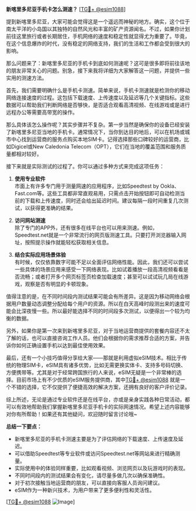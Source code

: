 **新喀里多尼亚手机卡怎么测速？** [[TG💪+ @esim1088](https://t.me/s/esim1088)]

提到新喀里多尼亚，大家可能会觉得这是一个遥远而神秘的地方。确实，这个位于南太平洋的小岛国以其独特的自然风光和丰富的矿产资源闻名。不过，如果你计划前往这里旅行或者长期居住，手机网络的速度和稳定性就显得尤为重要了。毕竟，在这个信息爆炸的时代，没有稳定的网络支持，我们的生活和工作都会受到很大的影响。

那么问题来了：新喀里多尼亚的手机卡到底如何测速呢？这可是很多即将前往该地的朋友非常关心的问题。别急，接下来我将详细为大家解答这一问题，并提供一些实用的测速方法。

首先，我们需要明确什么是手机卡测速。简单来说，手机卡测速就是检测你的移动网络连接速度的过程。这包括下载速度、上传速度以及延迟等几个关键指标。这些数据可以帮助我们判断网络是否够快，是否适合观看高清视频、在线游戏或是进行远程办公等需要高带宽的操作。

那么具体该怎么操作呢？其实步骤并不复杂。第一步当然是确保你的设备已经安装了新喀里多尼亚当地的手机卡。通常情况下，当你到达目的地后，可以在机场或城市中心找到运营商的服务点购买本地SIM卡。记得选择那些口碑较好的运营商，比如Digicel或New Caledonia Telecom（OPT），它们在当地的覆盖范围和服务质量都相对较好。

接下来就是实际测试的过程了。你可以通过多种方式来完成这项任务：

1. **使用专业软件**  
市面上有许多专门用于测量网速的应用程序，比如Speedtest by Ookla、Fast.com等。这些工具都非常直观易用，只需点击开始按钮即可自动检测当前的下载和上传速度，同时还会给出延迟时间。建议每隔一段时间重复几次测试，以获得更准确的结果。

2. **访问网站测速**  
除了专门的APP外，还有很多在线平台也可以用来测速。例如，Speedtest.net就是一个非常流行的网页版测速工具。只要打开浏览器输入网址，按照提示操作就能轻松获取相关信息。

3. **结合实际应用场景体验**  
有时候，仅仅依靠数字可能不足以全面评估网络性能。因此，我们还可以尝试一些具体的场景应用来感受一下网络表现。比如试着播放一段高清视频看看是否流畅；或者打开多个网页标签页检查加载速度；甚至可以试试玩几局在线游戏，观察是否有明显的卡顿现象。

值得注意的是，在不同时间段内测试结果可能会有所差异。这是因为移动网络会根据用户数量动态调整分配给每个用户的资源。所以在白天高峰时段测出来的速度可能会比深夜慢一些。所以最好能选择不同的时间段多次测试，以便得出一个较为均衡的数据。

另外，如果你是第一次来到新喀里多尼亚，对于当地运营商提供的套餐内容还不太了解的话，也可以直接咨询工作人员。他们会根据你的需求推荐合适的方案，并告诉你如何正确设置手机以达到最佳使用效果。

最后，还有一个小技巧值得分享给大家——那就是利用虚拟eSIM技术。相比于传统的物理SIM卡，eSIM具有诸多优势，比如无需更换实体卡、支持多号码切换、方便携带等。尤其是对于经常跨国旅行的人来说，eSIM无疑是一个非常棒的选择。目前市场上有不少优质的eSIM服务提供商，其中[TG💪+ @esim1088](https://t.me/s/esim1088) 就是一个不错的选择，它不仅提供了便捷高效的解决方案，还拥有良好的客户评价记录。

综上所述，无论是通过专业软件还是在线平台，亦或是亲身实践各种日常活动，都可以有效地帮助我们掌握新喀里多尼亚手机卡的实际网速情况。希望上述内容能够对你有所帮助！如果还有其他疑问，欢迎随时留言讨论哦~

**总结一下要点：**

- 新喀里多尼亚的手机卡测速主要是为了评估网络的下载速度、上传速度及延迟。
- 可以借助Speedtest等专业软件或访问Speedtest.net等网站来进行精确测量。
- 实际使用中的体验同样重要，比如观看视频、浏览网页以及玩游戏时的表现。
- 不同时间段内的测试结果会有变化，请尽量多做几次以确保准确性。
- 对于初次接触当地运营商的朋友，可以直接向客服人员询问建议。
- eSIM作为一种新兴技术，为用户带来了更多便利性和灵活性。

[[TG💪+ @esim1088](https://t.me/s/esim1088) ![Image](https://i.postimg.cc/4NQfJmqS/Snipaste-2025-05-13-00-14-12.png)]